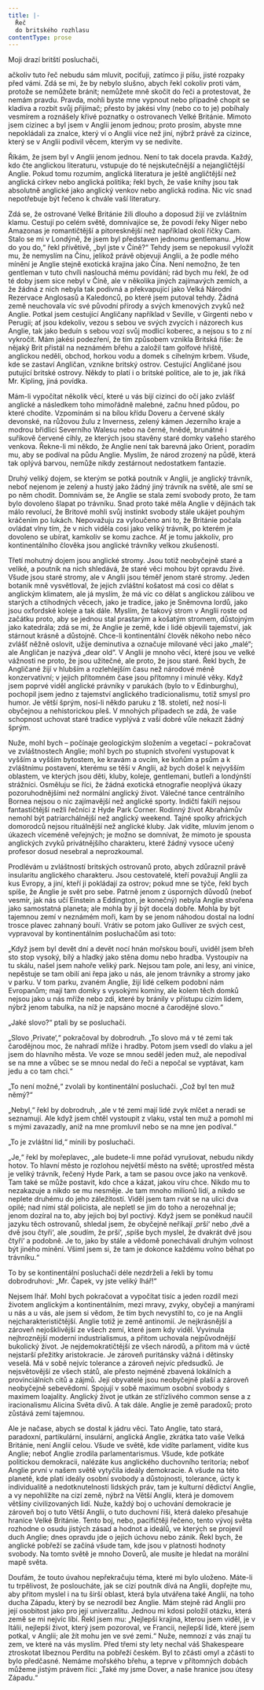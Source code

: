 ```yaml
---
title: |-
  Řeč
  do britského rozhlasu
contentType: prose
---
```


  

Moji drazí britští posluchači,

  

ačkoliv tuto řeč nebudu sám mluvit, pociťuji, zatímco ji píšu, jisté rozpaky před vámi. Zdá se mi, že by nebylo slušno, abych řekl cokoliv proti vám, protože se nemůžete bránit; nemůžete mně skočit do řeči a protestovat, že nemám pravdu. Pravda, mohli byste mne vypnout nebo případně chopit se kladiva a rozbít svůj přijímač; přesto by jakési vlny (nebo co to je) pobíhaly vesmírem a roznášely křivé poznatky o ostrovanech Velké Británie. Mimoto jsem cizinec a byl jsem v Anglii jenom jednou; proto prosím, abyste mne nepokládali za znalce, který ví o Anglii více než jiní, nýbrž právě za cizince, který se v Anglii podivil věcem, kterým vy se nedivíte.

Říkám, že jsem byl v Anglii jenom jednou. Není to tak docela pravda. Každý, kdo čte anglickou literaturu, vstupuje do té nejskutečnější a nejangličtější Anglie. Pokud tomu rozumím, anglická literatura je ještě angličtější než anglická církev nebo anglická politika; řekl bych, že vaše knihy jsou tak absolutně anglické jako anglický venkov nebo anglická rodina. Nic víc snad nepotřebuje být řečeno k chvále vaší literatury.

Zdá se, že ostrované Velké Británie žili dlouho a doposud žijí ve zvláštním klamu. Cestují po celém světě, domnívajíce se, že povodí řeky Niger nebo Amazonas je romantičtější a pitoresknější než například okolí říčky Cam. Stalo se mi v Londýně, že jsem byl představen jednomu gentlemanu. „How do you do,“ řekl přívětivě, „byl jste v Číně?“ Tehdy jsem se nepokusil vyložit mu, že nemyslím na Čínu, jelikož právě objevuji Anglii, a že podle mého mínění je Anglie stejně exotická krajina jako Čína. Není nemožno, že ten gentleman v tuto chvíli naslouchá mému povídání; rád bych mu řekl, že od té doby jsem sice nebyl v Číně, ale v několika jiných zajímavých zemích, a že žádná z nich nebyla tak podivná a překvapující jako Velká Národní Rezervace Anglosasů a Kaledonců, po které jsem putoval tehdy. Žádná země neuchovala víc své původní přírody a svých kmenových zvyků než Anglie. Potkal jsem cestující Angličany například v Seville, v Girgenti nebo v Perugii; ať jsou kdekoliv, vezou s sebou ve svých zvycích i názorech kus Anglie, tak jako beduín s sebou vozí svůj modlicí koberec, a nejsou s to z ní vykročit. Mám jakési podezření, že tím způsobem vznikla Britská říše: že nějaký Brit přistál na neznámém břehu a založil tam golfové hřiště, anglickou neděli, obchod, horkou vodu a domek s cihelným krbem. Všude, kde se zastaví Angličan, vznikne britský ostrov. Cestující Angličané jsou putující britské ostrovy. Někdy to platí i o britské politice, ale to je, jak říká Mr. Kipling, jiná povídka.

Mám-li vypočítat několik věcí, které u vás bijí cizinci do očí jako zvlášť anglické a následkem toho mimořádně malebné, začnu hned půdou, po které chodíte. Vzpomínám si na bílou křídu Doveru a červené skály devonské, na růžovou žulu z Inverness, zelený kámen Jezerního kraje a modrou břidlici Severního Walesu nebo na černé, hnědé, brunátné i suříkově červené cihly, ze kterých jsou stavěny staré domky vašeho starého venkova. Řekne-li mi někdo, že Anglie není tak barevná jako Orient, poradím mu, aby se podíval na půdu Anglie. Myslím, že národ zrozený na půdě, která tak oplývá barvou, nemůže nikdy zestárnout nedostatkem fantazie.

Druhý veliký dojem, se kterým se potká poutník v Anglii, je anglický trávník, neboť nejenom je zelený a hustý jako žádný jiný trávník na světě, ale smí se po něm chodit. Domnívám se, že Anglie se stala zemí svobody proto, že tam bylo dovoleno šlapat po trávníku. Snad proto také měla Anglie v dějinách tak málo revolucí, že Britové mohli svůj instinkt svobody stále ukájet pouhým kráčením po lukách. Nepovažuju za vyloučeno ani to, že Británie počala ovládat vlny tím, že v nich viděla cosi jako veliký trávník, po kterém je dovoleno se ubírat, kamkoliv se komu zachce. Ať je tomu jakkoliv, pro kontinentálního člověka jsou anglické trávníky velkou zkušeností.

Třetí mohutný dojem jsou anglické stromy. Jsou totiž neobyčejně staré a veliké, a poutník na nich shledává, že staré věci mohou být opravdu živé. Všude jsou staré stromy, ale v Anglii jsou téměř jenom staré stromy. Jeden botanik mně vysvětloval, že jejich zvláštní košatost má cosi co dělat s anglickým klimatem, ale já myslím, že má víc co dělat s anglickou zálibou ve starých a ctihodných věcech, jako je tradice, jako je Sněmovna lordů, jako jsou oxfordské koleje a tak dále. Myslím, že takový strom v Anglii roste od začátku proto, aby se jednou stal prastarým a košatým stromem, důstojným jako katedrála; zdá se mi, že Anglie je země, kde i lidé objevili tajemství, jak stárnout krásně a důstojně. Chce-li kontinentální člověk někoho nebo něco zvlášť něžně oslovit, užije deminutiva a označuje milované věci jako „malé“; ale Angličan je nazývá „dear old“. V Anglii je mnoho věcí, které jsou ve velké vážnosti ne proto, že jsou užitečné, ale proto, že jsou staré. Řekl bych, že Angličané žijí v hlubším a rozlehlejším času než národové méně konzervativní; v jejich přítomném čase jsou přítomny i minulé věky. Když jsem poprvé viděl anglické právníky v parukách (bylo to v Edinburghu), pochopil jsem jedno z tajemství anglického tradicionalismu, totiž smysl pro humor. Je větší šprým, nosí-li někdo paruku z 18. století, než nosí-li obyčejnou a nehistorickou pleš. V mnohých případech se zdá, že vaše schopnost uchovat staré tradice vyplývá z vaší dobré vůle nekazit žádný šprým.

Nuže, mohl bych – počínaje geologickým složením a vegetací – pokračovat ve zvláštnostech Anglie; mohl bych po stupních stvoření vystupovat k vyšším a vyšším bytostem, ke kravám a ovcím, ke koňům a psům a k zvláštnímu postavení, kterému se těší v Anglii, až bych došel k nejvyšším oblastem, ve kterých jsou děti, kluby, koleje, gentlemani, butleři a londýnští strážníci. Osměluju se říci, že žádná exotická etnografie neoplývá úkazy pozoruhodnějšími než normální anglický život. Válečné tance centrálního Bornea nejsou o nic zajímavější než anglické sporty. Indičtí fakíři nejsou fantastičtější nežli řečníci z Hyde Park Corner. Rodinný život Abrahámův nemohl být patriarchálnější než anglický weekend. Tajné spolky afrických domorodců nejsou rituálnější než anglické kluby. Jak vidíte, mluvím jenom o úkazech víceméně veřejných; je možno se domnívat, že mimoto je spousta anglických zvyků privátnějšího charakteru, které žádný vysoce učený profesor dosud nesebral a neprozkoumal.

Prodlévám u zvláštností britských ostrovanů proto, abych zdůraznil právě insularitu anglického charakteru. Jsou cestovatelé, kteří považují Anglii za kus Evropy, a jiní, kteří ji pokládají za ostrov; pokud mne se týče, řekl bych spíše, že Anglie je svět pro sebe. Patrně jenom z úsporných důvodů (neboť vesmír, jak nás učí Einstein a Eddington, je konečný) nebyla Anglie stvořena jako samostatná planeta; ale mohla by jí být docela dobře. Mohla by být tajemnou zemí v neznámém moři, kam by se jenom náhodou dostal na lodní trosce plavec zahnaný bouří. Vrátiv se potom jako Gulliver ze svých cest, vypravoval by kontinentálním posluchačům asi toto:

„Když jsem byl devět dní a devět nocí hnán mořskou bouří, uviděl jsem břeh sto stop vysoký, bílý a hladký jako stěna domu nebo hradba. Vystoupiv na tu skálu, našel jsem nahoře veliký park. Nejsou tam pole, ani lesy, ani vinice, nepěstuje se tam obilí ani řepa jako u nás, ale jenom trávníky a stromy jako v parku. V tom parku, zvaném Anglie, žijí lidé celkem podobní nám Evropanům; mají tam domky s vysokými komíny, ale kolem těch domků nejsou jako u nás mříže nebo zdi, které by bránily v přístupu cizím lidem, nýbrž jenom tabulka, na níž je napsáno mocné a čarodějné slovo.“

„Jaké slovo?“ ptali by se posluchači.

„Slovo ‚Private‘,“ pokračoval by dobrodruh. „To slovo má v té zemi tak čarodějnou moc, že nahradí mříže i hradby. Potom jsem vsedl do vlaku a jel jsem do hlavního města. Ve voze se mnou seděl jeden muž, ale nepodíval se na mne a vůbec se se mnou nedal do řeči a nepočal se vyptávat, kam jedu a co tam chci.“

„To není možné,“ zvolali by kontinentální posluchači. „Což byl ten muž němý?“

„Nebyl,“ řekl by dobrodruh, „ale v té zemi mají lidé zvyk mlčet a neradi se seznamují. Ale když jsem chtěl vystoupit z vlaku, vstal ten muž a pomohl mi s mými zavazadly, aniž na mne promluvil nebo se na mne jen podíval.“

„To je zvláštní lid,“ mínili by posluchači.

„Je,“ řekl by mořeplavec, „ale budete-li mne pořád vyrušovat, nebudu nikdy hotov. To hlavní město je rozlohou největší město na světě; uprostřed města je veliký trávník, řečený Hyde Park, a tam se pasou ovce jako na venkově. Tam také se může postavit, kdo chce a kázat, jakou víru chce. Nikdo mu to nezakazuje a nikdo se mu nesměje. Je tam mnoho milionů lidí, a nikdo se neplete druhému do jeho záležitostí. Viděl jsem tam rvát se na ulici dva opilé; nad nimi stál policista, ale nepletl se jim do toho a nerozehnal je; jenom dozíral na to, aby jejich boj byl poctivý. Když jsem se poněkud naučil jazyku těch ostrovanů, shledal jsem, že obyčejně neříkají ‚prší‘ nebo ‚dvě a dvě jsou čtyři‘, ale ‚soudím, že prší‘, ‚spíše bych myslel, že dvakrát dvě jsou čtyři‘ a podobně. Je to, jako by stále a vědomě ponechávali druhým volnost být jiného mínění. Všiml jsem si, že tam je dokonce každému volno běhat po trávníku.“

To by se kontinentální posluchači déle nezdrželi a řekli by tomu dobrodruhovi: „Mr. Čapek, vy jste veliký lhář!“

Nejsem lhář. Mohl bych pokračovat a vypočítat tisíc a jeden rozdíl mezi životem anglickým a kontinentálním, mezi mravy, zvyky, obyčeji a manýrami u nás a u vás, ale jsem si vědom, že tím bych nevystihl to, co je na Anglii nejcharakterističtější. Anglie totiž je země antinomií. Je nejkrásnější a zároveň nejošklivější ze všech zemí, které jsem kdy viděl. Vyvinula nejhroznější moderní industrialismus, a přitom uchovala nejpůvodnější bukolický život. Je nejdemokratičtější ze všech národů, a přitom má v úctě nejstarší přežitky aristokracie. Je zároveň puritánsky vážná i dětinsky veselá. Má v sobě nejvíc tolerance a zároveň nejvíc předsudků. Je nejsvětovější ze všech států, ale přesto nejméně zbavená lokálních a provinciálních citů a zájmů. Její obyvatelé jsou neobyčejně plaší a zároveň neobyčejně sebevědomí. Spojují v sobě maximum osobní svobody s maximem loajality. Anglický život je utkán ze střízlivého common sense a z iracionalismu Alicina Světa divů. A tak dále. Anglie je země paradoxů; proto zůstává zemí tajemnou.

Ale je načase, abych se dostal k jádru věci. Tato Anglie, tato stará, paradoxní, partikulární, insulární, anglická Anglie, zkrátka tato vaše Velká Británie, není Anglií celou. Všude ve světě, kde vidíte parlament, vidíte kus Anglie; neboť Anglie zrodila parlamentarismus. Všude, kde potkáte politickou demokracii, nalézáte kus anglického duchovního teritoria; neboť Anglie první v našem světě vytyčila ideály demokracie. A všude na této planetě, kde platí ideály osobní svobody a důstojnosti, tolerance, úcty k individualitě a nedotknutelnosti lidských práv, tam je kulturní dědictví Anglie, a vy nepohlížíte na cizí země, nýbrž na Větší Anglii, která je domovem většiny civilizovaných lidí. Nuže, každý boj o uchování demokracie je zároveň boj o tuto Větší Anglii, o tuto duchovní říši, která daleko přesahuje hranice Velké Británie. Tento boj, nebo, pacifičtěji řečeno, tento vývoj světa rozhodne o osudu jistých zásad a hodnot a ideálů, ve kterých se projevil duch Anglie; dnes opravdu jde o jejich úchovu nebo zánik. Řekl bych, že anglické pobřeží se začíná všude tam, kde jsou v platnosti hodnoty svobody. Na tomto světě je mnoho Doverů, ale musíte je hledat na morální mapě světa.

Doufám, že touto úvahou nepřekračuju téma, které mi bylo uloženo. Máte-li tu trpělivost, že posloucháte, jak se cizí poutník dívá na Anglii, dopřejte mu, aby přitom myslel i na tu širší oblast, která byla utvářena také Anglií, na toho ducha Západu, který by se nezrodil bez Anglie. Mám stejně rád Anglii pro její osobitost jako pro její univerzalitu. Jednou mi kdosi položil otázku, která země se mi nejvíc líbí. Řekl jsem mu: „Nejlepší krajina, kterou jsem viděl, je v Itálii, nejlepší život, který jsem pozoroval, ve Francii, nejlepší lidé, které jsem potkal, v Anglii; ale žít mohu jen ve své zemi.“ Nuže, nemnozí z vás znají tu zem, ve které na vás myslím. Před třemi sty lety nechal váš Shakespeare ztroskotat líbeznou Perditu na pobřeží českém. Byl to zčásti omyl a zčásti to bylo předčasné. Nemáme mořského břehu, a teprve v přítomných dobách můžeme jistým právem říci: „Také my jsme Dover, a naše hranice jsou útesy Západu.“
